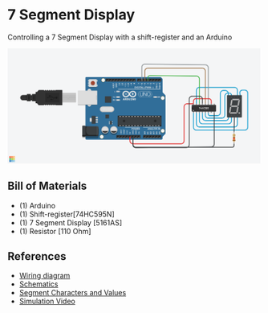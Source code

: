 # 7 Segment Display

Controlling a 7 Segment Display with a shift-register and an Arduino

![wiring diagram](https://github.com/codymcelroy/7segment_Display/blob/main/references/Wiring_Diagram.png)

## Bill of Materials

- (1) Arduino 
- (1) Shift-register[74HC595N]
- (1) 7 Segment Display [5161AS]
- (1) Resistor [110 Ohm]


## References

* [Wiring diagram](/references/Wiring_diagram.png)
* [Schematics](/references/schematics.png)
* [Segment Characters and Values](https://github.com/codymcelroy/7segment_Display/blob/main/references/Segments%20Characters%20and%20Values.PNG)
* [Simulation Video](/references/Code_Simulation.mp4)
